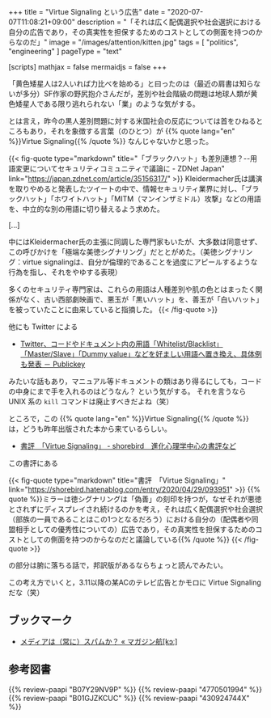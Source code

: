 +++
title = "Virtue Signaling という広告"
date =  "2020-07-07T11:08:21+09:00"
description = "「それは広く配偶選択や社会選択における自分の広告であり，その真実性を担保するためのコストとしての側面を持つのからなのだ」"
image = "/images/attention/kitten.jpg"
tags = [ "politics", "engineering" ]
pageType = "text"

[scripts]
  mathjax = false
  mermaidjs = false
+++

「黄色矮星人は2人いれば力比べを始める」と曰ったのは（最近の肩書は知らないが多分）SF作家の野尻抱介さんだが，差別や社会階級の問題は地球人類が黄色矮星人である限り逃れられない「業」のような気がする。

とは言え，昨今の黒人差別問題に対する米国社会の反応については首をひねるところもあり，それを象徴する言葉（のひとつ）が {{% quote lang="en" %}}Virtue Signaling{{% /quote %}} なんじゃないかと思った。

{{< fig-quote type="markdown" title="「ブラックハット」も差別連想？--用語変更についてセキュリティコミュニティで議論に - ZDNet Japan" link="https://japan.zdnet.com/article/35156317/" >}}
Kleidermacher氏は講演を取りやめると発表したツイートの中で、情報セキュリティ業界に対し、「ブラックハット」「ホワイトハット」「MITM（マンインザミドル）攻撃」などの用語を、中立的な別の用語に切り替えるよう求めた。

[...]

中にはKleidermacher氏の主張に同調した専門家もいたが、大多数は同意せず、この呼びかけを「極端な美徳シグナリング」だととがめた。（美徳シグナリング：virtue signalingは、自分が倫理的であることを過度にアピールするような行為を指し、それをやゆする表現）

多くのセキュリティ専門家は、これらの用語は人種差別や肌の色とはまったく関係がなく、古い西部劇映画で、悪玉が「黒いハット」を、善玉が「白いハット」を被っていたことに由来していると指摘した。 
{{< /fig-quote >}}

他にも Twitter による

- [Twitter、コードやドキュメント内の用語「Whitelist/Blacklist」「Master/Slave」「Dummy value」などを好ましい用語へ置き換え、具体例も発表 － Publickey](https://www.publickey1.jp/blog/20/twitterwhitelistblacklistmasterslavedummy_value.html)

みたいな話もあり，マニュアル等ドキュメントの類はあり得るにしても，コードの中身にまで手を入れるのはどうなん？ という気がする。
それを言うなら UNIX 系の `kill` コマンドは廃止すべきだよね（笑）

ところで，この {{% quote lang="en" %}}Virtue Signaling{{% /quote %}} は，どうも昨年出版された本から来ているらしい。

- [書評　「Virtue Signaling」 - shorebird　進化心理学中心の書評など](https://shorebird.hatenablog.com/entry/2020/04/29/093951)

この書評にある

{{< fig-quote type="markdown" title="書評　「Virtue Signaling」" link="https://shorebird.hatenablog.com/entry/2020/04/29/093951" >}}
{{% quote %}}ミラーは徳シグナリングは「偽善」の刻印を持つが，なぜそれが悪徳とされずにディスプレイされ続けるのかを考え，それは広く配偶選択や社会選択（部族の一員であることはこの1つとなるだろう）における自分の（配偶者や同盟相手としての優秀性についての）広告であり，その真実性を担保するためのコストとしての側面を持つのからなのだと議論している{{% /quote %}}
{{< /fig-quote >}}

の部分は腑に落ちる話で，邦訳版があるならちょっと読んでみたい。

この考え方でいくと，3.11以降の某ACのテレビ広告とかモロに Virtue Signaling だな（笑）

## ブックマーク

- [メディアは（常に）スパムか？ «  マガジン航[kɔː]](http://magazine-k.jp/2016/01/25/spam-and-media/)

## 参考図書

{{% review-paapi "B07Y29NV9P" %}} <!-- Virtue Signaling (洋書) -->
{{% review-paapi "4770501994" %}} <!-- ちびくろサンボ -->
{{% review-paapi "B01GJZKCUC" %}} <!-- Ebony & Ivory -->
{{% review-paapi "430924744X" %}} <!-- スパム -->
